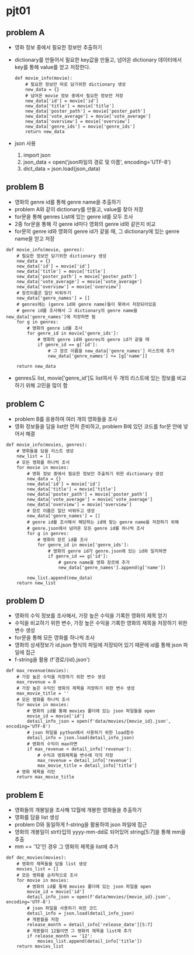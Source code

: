 # pjt01

## problem A

- 영화 정보 중에서 필요한 정보만 추출하기

- dictionary를 만들어서 필요한 key값을 만들고, 넘어온 dictionary 데이터에서 key를 통해 value를 얻고 저장한다.

  ```{python}
  def movie_info(movie):
      # 필요한 정보만 따로 담기위한 dictionary 생성
      new_data = {}
      # 넘어온 movie 정보 중에서 필요한 정보만 저장
      new_data['id'] = movie['id']
      new_data['title'] = movie['title']
      new_data['poster_path'] = movie['poster_path']
      new_data['vote_average'] = movie['vote_average']
      new_data['overview'] = movie['overview']
      new_data['genre_ids'] = movie['genre_ids']
      return new_data
  ```

- json 사용
  1. import json
  2. json_data = open('json파일의 경로 및 이름', encoding='UTF-8')
  3. dict_data = json.load(json_data)



## problem B

- 영화의 genre id를 통해 genre name을 추출하기
- problem A와 같이 dictionary를 만들고, value를 찾아 저장
- for문을 통해 genres List에 있는 genre id를 모두 조사
- 2중 for문을 통해 각 genre id마다  영화의 genre id와 같은지 비교
- for문의 genre id와 영화의 genre id가 같을 때, 그 dictionary에 있는 genre name을 얻고 저장

```{python
def movie_info(movie, genres):
    # 필요한 정보만 담기위한 dictionary 생성
    new_data = {}
    new_data['id'] = movie['id']
    new_data['title'] = movie['title']
    new_data['poster_path'] = movie['poster_path']
    new_data['vote_average'] = movie['vote_average']
    new_data['overview'] = movie['overview']
    # 장르이름은 일단 비워두기
    new_data['genre_names'] = []
    # genres에는 (genre id와 genre name)들이 묶여서 저장되어있음
    # genre id를 조사해서 그 dictionary의 genre name을 new_data['genre_names']에 저장하면 됨
    for g in genres:
        # 영화의 genre id를 조사
        for genre_id in movie['genre_ids']:
            # 영화의 genre id와 genres의 genre id가 같을 때
            if genre_id == g['id']:
                # 그 장르 이름을 new_data['genre_names'] 리스트에 추가
                new_data['genre_names'] += [g['name']] 

    return new_data
```

- genres도 list, movie['genre_id']도 list여서 두 개의 리스트에 있는 정보를 비교하기 위해 고민을 많이 함



## problem C

- problem B를 응용하여 여러 개의 영화들을 조사
- 영화 정보들을 담을 list만 먼저 준비하고, problem B에 있던 코드를 for문 안에 넣어서 해결

```{python}
def movie_info(movies, genres):
    # 영화들을 담을 리스트 생성
    new_list = []
    # 모든 영화를 하나씩 조사
    for movie in movies:
        # 영화 정보 중에서 필요한 정보만 추출하기 위한 dictionary 생성
        new_data = {}
        new_data['id'] = movie['id']
        new_data['title'] = movie['title']
        new_data['poster_path'] = movie['poster_path']
        new_data['vote_average'] = movie['vote_average']
        new_data['overview'] = movie['overview']
        # 장르 이름은 일단 비워두고 생성
        new_data['genre_names'] = []
        # genre id를 조사해서 해당하는 id에 맞는 genre name을 저장하기 위해
        # genre.json에서 넘어온 모든 genre id를 하나씩 조사  
        for g in genres:
            # 영화의 장르 id를 조사
            for genre_id in movie['genre_ids']:
                # 영화의 genre id가 genre.json에 있는 id와 일치하면
                if genre_id == g['id']:
                    # genre name을 영화 장르에 추가
                    new_data['genre_names'].append(g['name'])      
        
        new_list.append(new_data)
    return new_list
```



## problem D

- 영화의 수익 정보를 조사해서, 가장 높은 수익을 기록한 영화의 제목 얻기
- 수익을 비교하기 위한 변수, 가장 높은 수익을 기록한 영화의 제목을 저장하기 위한 변수 생성
- for문을 통해 모든 영화를 하나씩 조사
- 영화의 상세정보가 id.json 형식의 파일에 저장되어 있기 때문에 id를 통해 json 파일에 접근
- f-string을 활용 (f'경로/{id}.json')

```{python}
def max_revenue(movies):
    # 가장 높은 수익을 저장하기 위한 변수 생성
    max_revenue = 0
    # 가장 높은 수익인 영화의 제목을 저장하기 위한 변수 생성
    max_movie_title = ''
    # 모든 영화를 하나씩 조사
    for movie in movies:
        # 영화의 id를 통해 movies 폴더에 있는 json 파일들을 open
        movie_id = movie['id']
        detail_info_json = open(f'data/movies/{movie_id}.json', encoding='UTF-8')
        # json 파일을 python에서 사용하기 위한 load함수
        detail_info = json.load(detail_info_json)
        # 영화의 수익이 max라면
        if max_revenue < detail_info['revenue']:
            # 수익과 영화제목을 변수에 각각 저장
            max_revenue = detail_info['revenue']
            max_movie_title = detail_info['title']
    # 영화 제목을 리턴
    return max_movie_title
```



## problem E

- 영화들의 개봉일을 조사해 12월에 개봉한 영화들을 추출하기
- 영화를 담을 list 생성
- problem D와 동일하게 f-string을 활용하여 json 파일에 접근
- 영화의 개봉일이 str타입의 yyyy-mm-dd로 되어있어 string[5:7]을 통해 mm을 추출
- mm == '12'인 경우 그 영화의 제목을 list에 추가

```{python
def dec_movies(movies):
    # 영화의 제목들을 담을 list 생성
    movies_list = []
    # 모든 영화를 순차적으로 조사
    for movie in movies:
        # 영화의 id를 통해 movies 폴더에 있는 json 파일을 open
        movie_id = movie['id']
        detail_info_json = open(f'data/movies/{movie_id}.json', encoding='UTF-8')
        # json 파일을 사용하기 위한 코드
        detail_info = json.load(detail_info_json)
        # 개봉월을 저장
        release_month = detail_info['release_date'][5:7]
        # 개봉월이 12월이면 그 영화의 제목을 list에 추가
        if release_month == '12':
            movies_list.append(detail_info['title'])
    return movies_list
```

